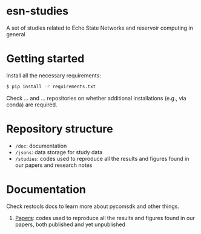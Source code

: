 # esn-studies
A set of studies related to Echo State Networks and reservoir computing in general

# Getting started

Install all the necessary requirements:
```bash
$ pip install -r requirements.txt
```
Check ... and ... repositories on whether additional installations (e.g., via conda) are required.

# Repository structure

* `/doc`: documentation
* `/jsons`: data storage for study data
* `/studies`: codes used to reproduce all the results and figures found in our papers and research notes

# Documentation

Check restools docs to learn more about pycomsdk and other things.

1. [Papers](/doc/papers.md): codes used to reproduce all the results and figures found in our papers, both published and yet unpublished